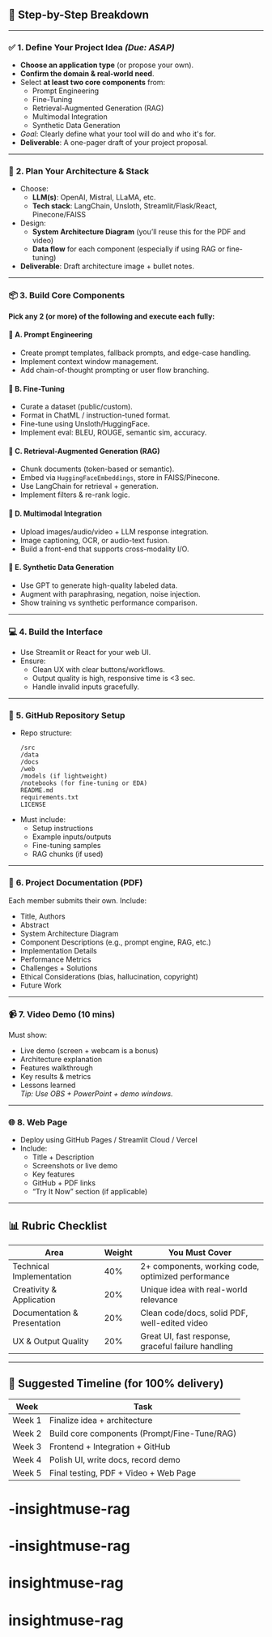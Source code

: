 ## 🧩 **Step-by-Step Breakdown**

---

### ✅ **1. Define Your Project Idea** *(Due: ASAP)*
- **Choose an application type** (or propose your own).
- **Confirm the domain & real-world need**.
- Select **at least two core components** from:  
  - Prompt Engineering  
  - Fine-Tuning  
  - Retrieval-Augmented Generation (RAG)  
  - Multimodal Integration  
  - Synthetic Data Generation  
- *Goal*: Clearly define what your tool will do and who it's for.  
- **Deliverable**: A one-pager draft of your project proposal.

---

### 🧠 **2. Plan Your Architecture & Stack**
- Choose:
  - **LLM(s)**: OpenAI, Mistral, LLaMA, etc.
  - **Tech stack**: LangChain, Unsloth, Streamlit/Flask/React, Pinecone/FAISS
- Design:
  - **System Architecture Diagram** (you’ll reuse this for the PDF and video)
  - **Data flow** for each component (especially if using RAG or fine-tuning)
- **Deliverable**: Draft architecture image + bullet notes.

---

### 📦 **3. Build Core Components**
**Pick any 2 (or more) of the following and execute each fully:**

#### 🔹 A. Prompt Engineering
- Create prompt templates, fallback prompts, and edge-case handling.
- Implement context window management.
- Add chain-of-thought prompting or user flow branching.

#### 🔹 B. Fine-Tuning
- Curate a dataset (public/custom).
- Format in ChatML / instruction-tuned format.
- Fine-tune using Unsloth/HuggingFace.
- Implement eval: BLEU, ROUGE, semantic sim, accuracy.

#### 🔹 C. Retrieval-Augmented Generation (RAG)
- Chunk documents (token-based or semantic).
- Embed via `HuggingFaceEmbeddings`, store in FAISS/Pinecone.
- Use LangChain for retrieval + generation.
- Implement filters & re-rank logic.

#### 🔹 D. Multimodal Integration
- Upload images/audio/video + LLM response integration.
- Image captioning, OCR, or audio-text fusion.
- Build a front-end that supports cross-modality I/O.

#### 🔹 E. Synthetic Data Generation
- Use GPT to generate high-quality labeled data.
- Augment with paraphrasing, negation, noise injection.
- Show training vs synthetic performance comparison.

---

### 💻 **4. Build the Interface**
- Use Streamlit or React for your web UI.
- Ensure:
  - Clean UX with clear buttons/workflows.
  - Output quality is high, responsive time is <3 sec.
  - Handle invalid inputs gracefully.

---

### 📂 **5. GitHub Repository Setup**
- Repo structure:
  ```
  /src
  /data
  /docs
  /web
  /models (if lightweight)
  /notebooks (for fine-tuning or EDA)
  README.md
  requirements.txt
  LICENSE
  ```
- Must include:
  - Setup instructions
  - Example inputs/outputs
  - Fine-tuning samples
  - RAG chunks (if used)

---

### 📄 **6. Project Documentation (PDF)**  
Each member submits their own. Include:
- Title, Authors
- Abstract
- System Architecture Diagram
- Component Descriptions (e.g., prompt engine, RAG, etc.)
- Implementation Details
- Performance Metrics
- Challenges + Solutions
- Ethical Considerations (bias, hallucination, copyright)
- Future Work

---

### 📹 **7. Video Demo (10 mins)**  
Must show:
- Live demo (screen + webcam is a bonus)
- Architecture explanation
- Features walkthrough
- Key results & metrics
- Lessons learned  
*Tip: Use OBS + PowerPoint + demo windows.*

---

### 🌐 **8. Web Page**
- Deploy using GitHub Pages / Streamlit Cloud / Vercel
- Include:
  - Title + Description
  - Screenshots or live demo
  - Key features
  - GitHub + PDF links
  - “Try It Now” section (if applicable)

---

## 📊 **Rubric Checklist**
| Area                        | Weight | You Must Cover |
|-----------------------------|--------|----------------|
| Technical Implementation    | 40%    | 2+ components, working code, optimized performance |
| Creativity & Application    | 20%    | Unique idea with real-world relevance |
| Documentation & Presentation| 20%    | Clean code/docs, solid PDF, well-edited video |
| UX & Output Quality         | 20%    | Great UI, fast response, graceful failure handling |

---

## 📅 Suggested Timeline (for 100% delivery)
| Week | Task |
|------|------|
| Week 1 | Finalize idea + architecture |
| Week 2 | Build core components (Prompt/Fine-Tune/RAG) |
| Week 3 | Frontend + Integration + GitHub |
| Week 4 | Polish UI, write docs, record demo |
| Week 5 | Final testing, PDF + Video + Web Page |
# -insightmuse-rag
# -insightmuse-rag
# insightmuse-rag
# insightmuse-rag
